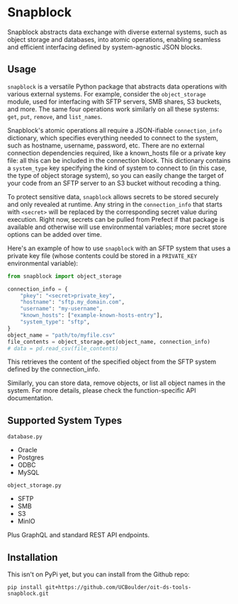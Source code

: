 # Snapblock

Snapblock abstracts data exchange with diverse external systems, such as object storage and databases, into atomic operations, enabling seamless and efficient interfacing defined by system-agnostic JSON blocks.

## Usage

`snapblock` is a versatile Python package that abstracts data operations with various external systems. For example, consider the `object_storage` module, used for interfacing with SFTP servers, SMB shares, S3 buckets, and more. The same four operations work similarly on all these systems: `get`, `put`, `remove`, and `list_names`.

Snapblock's atomic operations all require a JSON-ifiable `connection_info` dictionary, which specifies everything needed to connect to the system, such as hostname, username, password, etc. There are no external connection dependencies required, like a known_hosts file or a private key file: all this can be included in the connection block. This dictionary contains a `system_type` key specifying the kind of system to connect to (in this case, the type of object storage system), so you can easily change the target of your code from an SFTP server to an S3 bucket without recoding a thing.

To protect sensitive data, `snapblock` allows secrets to be stored securely and only revealed at runtime. Any string in the `connection_info` that starts with `<secret>` will be replaced by the corresponding secret value during execution. Right now, secrets can be pulled from Prefect if that package is available and otherwise will use environmental variables; more secret store options can be added over time.

Here's an example of how to use `snapblock` with an SFTP system that uses a private key file (whose contents could be stored in a `PRIVATE_KEY` environmental variable):

```python
from snapblock import object_storage

connection_info = {
    "pkey": "<secret>private_key",
    "hostname": "sftp.my_domain.com",
    "username": "my-username",
    "known_hosts": ["example-known-hosts-entry"],
    "system_type": "sftp",
}
object_name = "path/to/myfile.csv"
file_contents = object_storage.get(object_name, connection_info)
# data = pd.read_csv(file_contents)
```

This retrieves the content of the specified object from the SFTP system defined by the connection_info.

Similarly, you can store data, remove objects, or list all object names in the system. For more details, please check the function-specific API documentation.

## Supported System Types

`database.py`
 - Oracle
 - Postgres
 - ODBC
 - MySQL

`object_storage.py`
 - SFTP
 - SMB
 - S3
 - MinIO

Plus GraphQL and standard REST API endpoints.

## Installation

This isn't on PyPi yet, but you can install from the Github repo:

`pip install git+https://github.com/UCBoulder/oit-ds-tools-snapblock.git`
